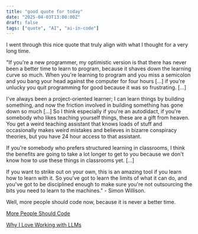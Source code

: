 ```yaml
---
title: "good quote for today"
date: "2025-04-03T13:00:00Z"
draft: false
tags: ["quote", "AI", "ai-in-code"]
---
```

I went through this nice quote that truly align with what I thought for a very long time. 

"If you're a new programmer, my optimistic version is that there has never been a better time to learn to program, because it shaves down the learning curve so much. When you're learning to program and you miss a semicolon and you bang your head against the computer for four hours [...] if you're unlucky you quit programming for good because it was so frustrating. [...]

I've always been a project-oriented learner; I can learn things by building something, and now the friction involved in building something has gone down so much [...] So I think especially if you're an autodidact, if you're somebody who likes teaching yourself things, these are a gift from heaven. You get a weird teaching assistant that knows loads of stuff and occasionally makes weird mistakes and believes in bizarre conspiracy theories, but you have 24 hour access to that assistant.

If you're somebody who prefers structured learning in classrooms, I think the benefits are going to take a lot longer to get to you because we don't know how to use these things in classrooms yet. [...]

If you want to strike out on your own, this is an amazing tool if you learn how to learn with it. So you've got to learn the limits of what it can do, and you've got to be disciplined enough to make sure you're not outsourcing the bits you need to learn to the machines." - Simon Willison. 

Well, more people should code now, because it is never a better time. 

[More People Should Code](/til/08_morepeopleshouldcode/)

[Why I Love Working with LLMs](/til/07-whyIloveLLM/)
